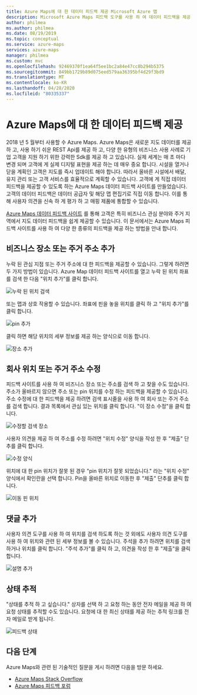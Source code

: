 ```yaml
---
title: Azure Maps에 대 한 데이터 피드백 제공 Microsoft Azure 맵
description: Microsoft Azure Maps 피드백 도구를 사용 하 여 데이터 피드백을 제공 합니다.
author: philmea
ms.author: philmea
ms.date: 08/19/2019
ms.topic: conceptual
ms.service: azure-maps
services: azure-maps
manager: philmea
ms.custom: mvc
ms.openlocfilehash: 92469370f1ea64f5ee1bc2a84e47cc8b294b5375
ms.sourcegitcommit: 849bb1729b89d075eed579aa36395bf4d29f3bd9
ms.translationtype: MT
ms.contentlocale: ko-KR
ms.lasthandoff: 04/28/2020
ms.locfileid: "80335337"
---
```

# <a name="provide-data-feedback-to-azure-maps"></a>Azure Maps에 대 한 데이터 피드백 제공

2018 년 5 월부터 사용할 수 Azure Maps. Azure Maps은 새로운 지도 데이터를 제공 하 고, 사용 하기 쉬운 REST Api를 제공 하 고, 다양 한 유형의 비즈니스 사용 사례로 기업 고객을 지원 하기 위한 강력한 Sdk를 제공 하 고 있습니다. 실제 세계는 매 초 마다 변경 되며 고객에 게 실제 디지털 표현을 제공 하는 데 매우 중요 합니다. 시설을 열거나 닫을 계획인 고객은 지도를 즉시 업데이트 해야 합니다. 따라서 올바른 시설에서 배달, 유지 관리 또는 고객 서비스를 효율적으로 계획할 수 있습니다. 고객에 게 직접 데이터 피드백을 제공할 수 있도록 하는 Azure Maps 데이터 피드백 사이트를 만들었습니다. 고객의 데이터 피드백은 데이터 공급자 및 해당 맵 편집기로 직접 이동 합니다. 이를 통해 사용자 의견을 신속 하 게 평가 하 고 매핑 제품에 통합할 수 있습니다.  

[Azure Maps 데이터 피드백 사이트](https://feedback.azuremaps.com) 를 통해 고객은 특히 비즈니스 관심 분야와 주거 지역에서 지도 데이터 피드백을 쉽게 제공할 수 있습니다. 이 문서에서는 Azure Maps 피드백 사이트를 사용 하 여 다양 한 종류의 피드백을 제공 하는 방법을 안내 합니다.

## <a name="add-a-business-place-or-a-residential-address"></a>비즈니스 장소 또는 주거 주소 추가 

누락 된 관심 지점 또는 주거 주소에 대 한 피드백을 제공할 수 있습니다. 그렇게 하려면 두 가지 방법이 있습니다. Azure Map 데이터 피드백 사이트를 열고 누락 된 위치 좌표를 검색 한 다음 "위치 추가"를 클릭 합니다.

  ![누락 된 위치 검색](./media/how-to-use-feedback-tool/search-poi.png)

또는 맵과 상호 작용할 수 있습니다. 좌표에 핀을 놓을 위치를 클릭 하 고 "위치 추가"를 클릭 합니다.

  ![pin 추가](./media/how-to-use-feedback-tool/add-poi.png)

클릭 하면 해당 위치의 세부 정보를 제공 하는 양식으로 이동 합니다.

  ![장소 추가](./media/how-to-use-feedback-tool/add-a-place.png)

## <a name="fix-a-business-place-or-a-residential-address"></a>회사 위치 또는 주거 주소 수정 

피드백 사이트를 사용 하 여 비즈니스 장소 또는 주소를 검색 하 고 찾을 수도 있습니다. 주소가 올바르지 않으면 주소 또는 pin 위치를 수정 하는 피드백을 제공할 수 있습니다. 주소 수정에 대 한 피드백을 제공 하려면 검색 표시줄을 사용 하 여 회사 또는 주거 주소를 검색 합니다. 결과 목록에서 관심 있는 위치를 클릭 합니다. "이 장소 수정"을 클릭 합니다.

  ![수정할 검색 장소](./media/how-to-use-feedback-tool/fix-place.png)

사용자 의견을 제공 하 여 주소를 수정 하려면 "위치 수정" 양식을 작성 한 후 "제출" 단추를 클릭 합니다.

  ![수정 양식](./media/how-to-use-feedback-tool/fix-form.png)

위치에 대 한 pin 위치가 잘못 된 경우 "pin 위치가 잘못 되었습니다." 라는 "위치 수정" 양식에서 확인란을 선택 합니다. Pin을 올바른 위치로 이동한 후 "제출" 단추를 클릭 합니다.

  ![이동 핀 위치](./media/how-to-use-feedback-tool/move-pin.png)

## <a name="add-a-comment"></a>댓글 추가 

사용자 의견 도구를 사용 하 여 위치를 검색 하도록 하는 것 외에도 사용자 의견 도구를 사용 하 여 위치와 관련 된 세부 정보를 볼 수 있습니다. 주석을 추가 하려면 위치를 검색 하거나 위치를 클릭 합니다. "주석 추가"를 클릭 하 고, 의견을 작성 한 후 "제출"을 클릭 합니다.

  ![설명 추가](./media/how-to-use-feedback-tool/add-comment.png)

## <a name="track-status"></a>상태 추적 

"상태를 추적 하 고 싶습니다." 상자를 선택 하 고 요청 하는 동안 전자 메일을 제공 하 여 요청 상태를 추적할 수도 있습니다. 요청에 대 한 최신 상태를 제공 하는 추적 링크를 전자 메일로 받게 됩니다. 

  ![피드백 상태](./media/how-to-use-feedback-tool/feedback-status.png)


## <a name="next-steps"></a>다음 단계

Azure Maps와 관련 된 기술적인 질문을 게시 하려면 다음을 방문 하세요.

* [Azure Maps Stack Overflow](https://stackoverflow.com/questions/tagged/azure-maps)
* [Azure Maps 피드백 포럼](https://feedback.azure.com/forums/909172-azure-maps)
